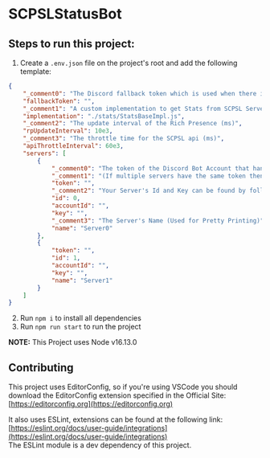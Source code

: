 # SCPSLStatusBot

## Steps to run this project:

 1. Create a `.env.json` file on the project's root and add the following template:
```json
{
    "_comment0": "The Discord fallback token which is used when there isn't an SL Server-Specific one",
    "fallbackToken": "",
    "_comment1": "A custom implementation to get Stats from SCPSL Servers",
    "implementation": "./stats/StatsBaseImpl.js",
    "_comment2": "The update interval of the Rich Presence (ms)",
    "rpUpdateInterval": 10e3,
    "_comment3": "The throttle time for the SCPSL api (ms)",
    "apiThrottleInterval": 60e3,
    "servers": [
        {
            "_comment0": "The token of the Discord Bot Account that handles this Server's Stats",
            "_comment1": "(If multiple servers have the same token then the bot will switch between them at every update)",
            "token": "",
            "_comment2": "Your Server's Id and Key can be found by following this guide: https://support.scpslgame.com/article/61",
            "id": 0,
            "accountId": "",
            "key": "",
            "_comment3": "The Server's Name (Used for Pretty Printing)",
            "name": "Server0"
        },
        {
            "token": "",
            "id": 1,
            "accountId": "",
            "key": "",
            "name": "Server1"
        }
    ]
}
```
 2. Run `npm i` to install all dependencies
 3. Run `npm run start` to run the project

**NOTE:** This Project uses Node v16.13.0

## Contributing

This project uses EditorConfig, so if you're using VSCode you should download
the EditorConfig extension specified in the Official Site: [https://editorconfig.org](https://editorconfig.org)

It also uses ESLint, extensions can be found at the following link: [https://eslint.org/docs/user-guide/integrations](https://eslint.org/docs/user-guide/integrations)<br>
The ESLint module is a dev dependency of this project.
